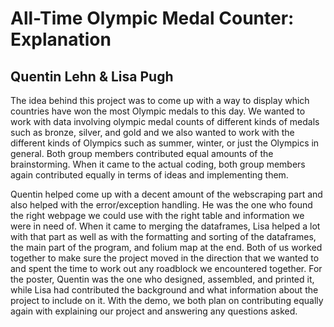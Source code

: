 # All-Time Olympic Medal Counter: Explanation
## Quentin Lehn & Lisa Pugh

  The idea behind this project was to come up with a way to display which countries have won the most Olympic medals to this day.
  We wanted to work with data involving olympic medal counts of different kinds of medals such as bronze, silver, and gold and we
  also wanted to work with the different kinds of Olympics such as summer, winter, or just the Olympics in general. Both group 
  members contributed equal amounts of the brainstorming. When it came to the actual coding, both group members again contributed
  equally in terms of ideas and implementing them.
  
  Quentin helped come up with a decent amount of the webscraping part and also helped with the error/exception handling. He was 
  the one who found the right webpage we could use with the right table and information we were in need of. When it came to 
  merging the dataframes, Lisa helped a lot with that part as well as with the formatting and sorting of the dataframes, the main 
  part of the program, and folium map at the end. Both of us worked together to make sure the project moved in the direction that 
  we wanted to and spent the time to work out any roadblock we encountered together. For the poster, Quentin was the one who 
  designed, assembled, and printed it, while Lisa had contributed the background and what information about the project to include 
  on it. With the demo, we both plan on contributing equally again with explaining our project and answering any questions asked.
